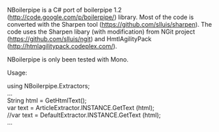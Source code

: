 
NBoilerpipe is a C# port of boilerpipe 1.2 (http://code.google.com/p/boilerpipe/) library.  Most of the code is converted  with the Sharpen tool (https://github.com/slluis/sharpen). The code uses the Sharpen libary (with modification) from NGit project (https://github.com/slluis/ngit) and HmtlAgilityPack (http://htmlagilitypack.codeplex.com/). 

NBoilerpipe is only been tested with Mono. 

Usage:

using NBoilerpipe.Extractors;  
...  
String html = GetHtmlText();  
var text = ArticleExtractor.INSTANCE.GetText (html);  
//var text = DefaultExtractor.INSTANCE.GetText (html);   
...